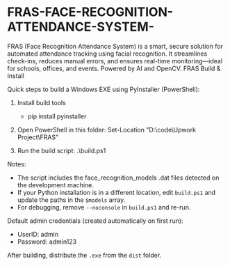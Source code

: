 # FRAS-FACE-RECOGNITION-ATTENDANCE-SYSTEM-
FRAS (Face Recognition Attendance System) is a smart, secure solution for automated attendance tracking using facial recognition. It streamlines check-ins, reduces manual errors, and ensures real-time monitoring—ideal for schools, offices, and events. Powered by AI and OpenCV.
FRAS Build & Install

Quick steps to build a Windows EXE using PyInstaller (PowerShell):

1. Install build tools
   - pip install pyinstaller

2. Open PowerShell in this folder:
   Set-Location "D:\code\Upwork Project\FRAS"

3. Run the build script:
   .\build.ps1

Notes:
- The script includes the face_recognition_models .dat files detected on the development machine.
- If your Python installation is in a different location, edit `build.ps1` and update the paths in the `$models` array.
- For debugging, remove `--noconsole` in `build.ps1` and re-run.

Default admin credentials (created automatically on first run):
- UserID: admin
- Password: admin123

After building, distribute the `.exe` from the `dist` folder.
